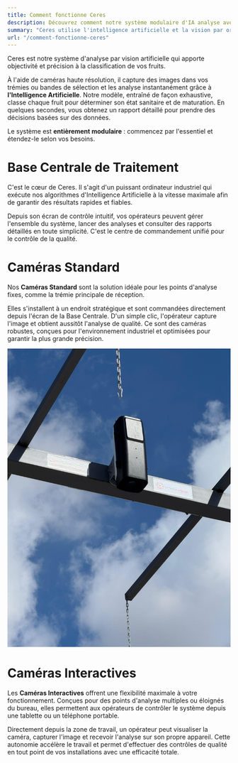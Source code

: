 ```yaml
---
title: Comment fonctionne Ceres
description: Découvrez comment notre système modulaire d'IA analyse avec précision l'état de vos fruits et optimise la qualité dès la réception.
summary: "Ceres utilise l'intelligence artificielle et la vision par ordinateur pour classifier l'état sanitaire et de maturation de la vigne, de l'olive et d'autres fruits, de manière objective et automatisée."
url: "/comment-fonctionne-ceres"
---
```


Ceres est notre système d'analyse par vision artificielle qui apporte objectivité et précision à la classification de vos fruits.

À l'aide de caméras haute résolution, il capture des images dans vos trémies ou bandes de sélection et les analyse instantanément grâce à **l'Intelligence Artificielle**. Notre modèle, entraîné de façon exhaustive, classe chaque fruit pour déterminer son état sanitaire et de maturation. En quelques secondes, vous obtenez un rapport détaillé pour prendre des décisions basées sur des données.

Le système est **entièrement modulaire** : commencez par l'essentiel et étendez-le selon vos besoins.

# Base Centrale de Traitement

C'est le cœur de Ceres. Il s'agit d'un puissant ordinateur industriel qui exécute nos algorithmes d'Intelligence Artificielle à la vitesse maximale afin de garantir des résultats rapides et fiables.

Depuis son écran de contrôle intuitif, vos opérateurs peuvent gérer l'ensemble du système, lancer des analyses et consulter des rapports détaillés en toute simplicité. C'est le centre de commandement unifié pour le contrôle de la qualité.

# Caméras Standard

Nos **Caméras Standard** sont la solution idéale pour les points d'analyse fixes, comme la trémie principale de réception.

Elles s'installent à un endroit stratégique et sont commandées directement depuis l'écran de la Base Centrale. D'un simple clic, l'opérateur capture l'image et obtient aussitôt l'analyse de qualité. Ce sont des caméras robustes, conçues pour l'environnement industriel et optimisées pour garantir la plus grande précision.

![alt text](camara1.jpg)

# Caméras Interactives

Les **Caméras Interactives** offrent une flexibilité maximale à votre fonctionnement. Conçues pour des points d'analyse multiples ou éloignés du bureau, elles permettent aux opérateurs de contrôler le système depuis une tablette ou un téléphone portable.

Directement depuis la zone de travail, un opérateur peut visualiser la caméra, capturer l'image et recevoir l'analyse sur son propre appareil. Cette autonomie accélère le travail et permet d'effectuer des contrôles de qualité en tout point de vos installations avec une efficacité totale.
